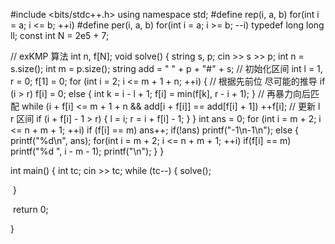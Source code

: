 #include <bits/stdc++.h>
using namespace std;
#define rep(i, a, b) for(int i = a; i <= b; ++i)
#define per(i, a, b) for(int i = a; i >= b; --i)
typedef long long ll;
const int N = 2e5 + 7;

// exKMP 算法
int n, f[N];
void solve() {
	string s, p;
	cin >> s >> p;
	int n = s.size();
	int m = p.size();
	string add = " " + p + "#" + s;
	// 初始化区间
	int l = 1, r = 0;
	f[1] = 0;
	for (int i = 2; i <= m + 1 + n; ++i) {
		// 根据先前位 尽可能的推导
		if (i > r)
			f[i] = 0;
		else {
			int k = i - l + 1;
			f[i] = min(f[k], r - i + 1);
		}
		// 再暴力向后匹配
		while (i + f[i] <= m + 1 + n && add[i + f[i]] == add[f[i] + 1])
			++f[i];
		// 更新 l r 区间
		if (i + f[i] - 1 > r) {
			l = i;
			r = i + f[i] - 1;
		}
	}
	int ans = 0;
	for (int i = m + 2; i <= n + m + 1; ++i)
		if (f[i] == m)
			ans++;
	if(!ans)
		printf("-1\n-1\n");
	else {
		printf("%d\n", ans);
		for(int i = m + 2; i <= n + m + 1; ++i)
			if(f[i] == m)
				printf("%d ", i - m - 1);
		printf("\n");
	}
}

int main() {
	int tc;
	cin >> tc;
	while (tc--) {
		solve();

​	}

​	return 0;

}